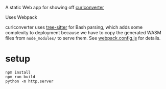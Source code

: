 A static Web app for showing off [curlconverter](https://github.com/NickCarneiro/curlconverter)

Uses Webpack

curlconverter uses [tree-sitter](https://tree-sitter.github.io/tree-sitter/) for Bash parsing, which adds some complexity to deployment because we have to copy the generated WASM files from `node_modules/` to serve them. See [webpack.config.js](webpack.config.js) for details.

# setup

    npm install
    npm run build
    python -m http.server
